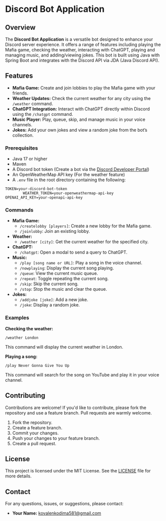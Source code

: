 <h1>Discord Bot Application</h1>
<h2>Overview</h2>
<p>The <strong>Discord Bot Application</strong> is a versatile bot designed to enhance your Discord server experience. It offers a range of features including playing the Mafia game, checking the weather, interacting with ChatGPT, playing and managing music, and adding/viewing jokes. This bot is built using Java with Spring Boot and integrates with the Discord API via JDA (Java Discord API).</p>

<h2>Features</h2>
    <ul>
        <li><strong>Mafia Game:</strong> Create and join lobbies to play the Mafia game with your friends.</li>
        <li><strong>Weather Updates:</strong> Check the current weather for any city using the <code>/weather</code> command.</li>
        <li><strong>ChatGPT Integration:</strong> Interact with ChatGPT directly within Discord using the <code>/chatgpt</code> command.</li>
        <li><strong>Music Player:</strong> Play, queue, skip, and manage music in your voice channels.</li>
        <li><strong>Jokes:</strong> Add your own jokes and view a random joke from the bot’s collection.</li>
    </ul>

 <h3>Prerequisites</h3>
    <ul>
        <li>Java 17 or higher</li>
        <li>Maven</li>
<li>A Discord bot token (Create a bot via the <a href="https://discord.com/developers/applications" target="_blank">Discord Developer Portal</a>)</li>
<li>An OpenWeatherMap API key (For the weather feature)</li>
        <li>A <code>.env</code> file in the root directory containing the following:</li>
    </ul>
    <div class="code-block">
        <pre><code>TOKEN=your-discord-bot-token
        WEATHER_TOKEN=your-openweathermap-api-key
OPENAI_API_KEY=your-openapi-api-key</code></pre>
    </div>
    <h3>Commands</h3>
    <ul>
        <li><strong>Mafia Game:</strong>
            <ul>
                <li><code>/createlobby [players]</code>: Create a new lobby for the Mafia game.</li>
                <li><code>/joinlobby</code>: Join an existing lobby.</li>
            </ul>
        </li>
        <li><strong>Weather:</strong>
            <ul>
                <li><code>/weather [city]</code>: Get the current weather for the specified city.</li>
            </ul>
        </li>
        <li><strong>ChatGPT:</strong>
            <ul>
                <li><code>/chatgpt</code>: Open a modal to send a query to ChatGPT.</li>
            </ul>
        </li>
        <li><strong>Music:</strong>
            <ul>
                <li><code>/play [song name or URL]</code>: Play a song in the voice channel.</li>
                <li><code>/nowplaying</code>: Display the current song playing.</li>
                <li><code>/queue</code>: View the current music queue.</li>
                <li><code>/repeat</code>: Toggle repeating the current song.</li>
                <li><code>/skip</code>: Skip the current song.</li>
                <li><code>/stop</code>: Stop the music and clear the queue.</li>
            </ul>
        </li>
        <li><strong>Jokes:</strong>
            <ul>
                <li><code>/addjoke [joke]</code>: Add a new joke.</li>
                <li><code>/joke</code>: Display a random joke.</li>
            </ul>
        </li>
    </ul>
<h3>Examples</h3>
    <p><strong>Checking the weather:</strong></p>
    <div class="code-block">
        <pre><code>/weather London</code></pre>
    </div>
<p>This command will display the current weather in London.</p>
    <p><strong>Playing a song:</strong></p>
    <div class="code-block">
        <pre><code>/play Never Gonna Give You Up</code></pre>
    </div>
<p>This command will search for the song on YouTube and play it in your voice channel.</p>
    <h2>Contributing</h2>
<p>Contributions are welcome! If you'd like to contribute, please fork the repository and use a feature branch. Pull requests are warmly welcome.</p>
    <ol>
<li>Fork the repository.</li>
<li>Create a feature branch.</li>
<li>Commit your changes.</li>
<li>Push your changes to your feature branch.</li>
<li>Create a pull request.</li>
    </ol>
    <h2>License</h2>
<p>This project is licensed under the MIT License. See the <a href="LICENSE" target="_blank">LICENSE</a> file for more details.</p>
    <h2>Contact</h2>
<p>For any questions, issues, or suggestions, please contact:</p>
    <ul>
        <li><strong>Your Name:</strong> <a href="mailto:kovalenkodima581@gmail.com">kovalenkodima581@gmail.com</a></li>
    </ul>

